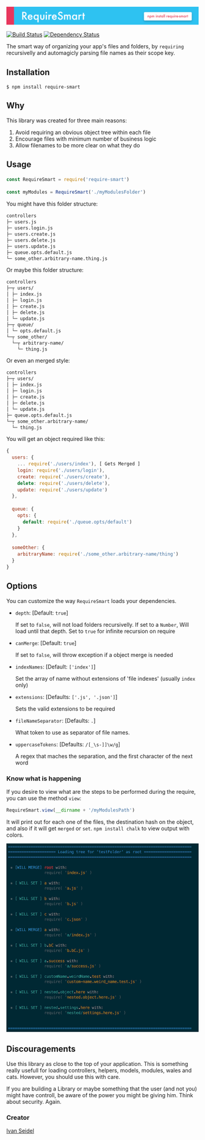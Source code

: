 ![Require Smart](midia/require-smart.png)
<!-- [![NPM][npm-image]][npm-url] -->

[![Build Status][build-status-image]][build-status-url] [![Dependency Status][dependencies-image]][dependencies-url]

The smart way of organizing your app's files and folders, by `requiring` recursivelly and automagicly parsing file names as their scope key.


[build-status-image]: https://img.shields.io/travis/ivanseidel/node-require-smart.svg
[build-status-url]: http://travis-ci.org/troygoode/node-require-directory
[dependencies-image]: https://gemnasium.com/badges/github.com/ivanseidel/node-require-smart.svg
[dependencies-url]: https://gemnasium.com/github.com/ivanseidel/node-require-smart
[npm-image]: https://nodei.co/npm/require-smart.png?downloads=true&stars=true
[npm-url]: https://nodei.co/npm/require-smart

## Installation

```
$ npm install require-smart
```

## Why

This library was created for three main reasons:

1. Avoid requiring an obvious object tree within each file
2. Encourage files with minimum number of business logic
3. Allow filenames to be more clear on what they do

## Usage

```javascript
const RequireSmart = require('require-smart')

const myModules = RequireSmart('./myModulesFolder')
```

You might have this folder structure:

```
controllers
├─ users.js
├─ users.login.js
├─ users.create.js
├─ users.delete.js
├─ users.update.js
├─ queue.opts.default.js
└─ some_other.arbitrary-name.thing.js
```

Or maybe this folder structure:
```
controllers
├─┬ users/
│ ├─ index.js
│ ├─ login.js
│ ├─ create.js
│ ├─ delete.js
│ └─ update.js
├─┬ queue/
│ └─ opts.default.js
└─┬ some_other/
  └─┬ arbitrary-name/
    └─ thing.js
```

Or even an merged style:
```
controllers
├─┬ users/
│ ├─ index.js
│ ├─ login.js
│ ├─ create.js
│ ├─ delete.js
│ └─ update.js
├─ queue.opts.default.js
└─┬ some_other.arbitrary-name/
  └─ thing.js
```

You will get an object required like this:

```javascript
{
  users: {
    ... require('./users/index'), [ Gets Merged ]
    login: require('./users/login'),
    create: require('./users/create'),
    delete: require('./users/delete'),
    update: require('./users/update')
  },

  queue: {
    opts: {
      default: require('./queue.opts/default')
    }
  },

  someOther: {
    arbitraryName: require('./some_other.arbitrary-name/thing')
  }
}
```

## Options

You can customize the way `RequireSmart` loads your dependencies.

- `depth`: [Default: `true`]
  
  If set to `false`, will not load folders recursivelly. If set to a `Number`, Will load until that depth. Set to `true` for infinite recursion on require
- `canMerge`: [Default: `true`]
  
  If set to `false`, will throw exception if a object merge is needed
- `indexNames`: [Default: `['index']`]
  
  Set the array of name without extensions of 'file indexes' (usually `index` only)
- `extensions`: [Defaults: `['.js', '.json']`]
  
  Sets the valid extensions to be required
- `fileNameSeparator`: [Defaults: `.`]
  
  What token to use as separator of file names.
- `uppercaseTokens`: [Defaults: `/[_\s-]]\w/g`]
  
  A regex that maches the separation, and the first character of the next word
    
### Know what is happening

If you desire to view what are the steps to be performed during the require, you can use the method `view`:

```javascript
RequireSmart.view(__dirname + '/myModulesPath')
```

It will print out for each one of the files, the destination hash on the object, and also if it
will get `merged` or `set`. `npm install chalk` to view output with colors.

![view command](midia/view.png)


## Discouragements

Use this library as close to the top of your application. This is something really usefull
for loading controllers, helpers, models, modules, wales and cats. However, you should use 
this with care.

If you are building a Library or maybe something that the user (and not you) might have controll,
be aware of the power you might be giving him. Think about security. Again.


### Creator
[Ivan Seidel](https://github.com/ivanseidel/node-require-smart)